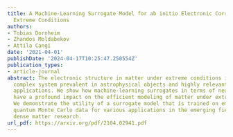 ```yaml
---
title: A Machine-Learning Surrogate Model for ab initio Electronic Correlations at
  Extreme Conditions
authors:
- Tobias Dornheim
- Zhandos Moldabekov
- Attila Cangi
date: '2021-04-01'
publishDate: '2024-04-17T10:25:47.250554Z'
publication_types:
- article-journal
abstract: The electronic structure in matter under extreme conditions is a challenging
  complex system prevalent in astrophysical objects and highly relevant for technological
  applications. We show how machine-learning surrogates in terms of neural networks
  have a profound impact on the efficient modeling of matter under extreme conditions.
  We demonstrate the utility of a surrogate model that is trained on emphab initio
  quantum Monte Carlo data for various applications in the emerging field of warm
  dense matter research.
url_pdf: https://arxiv.org/pdf/2104.02941.pdf
---
```

